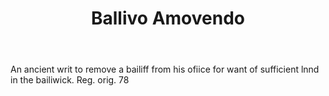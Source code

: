 ---
title: Ballivo Amovendo
permalink: "/definitions/ballivo-amovendo.html"
body: An ancient writ to remove a bailiff from his ofiice for want of sufficient lnnd
  in the bailiwick. Reg. orig. 78
published_at: '2018-07-07'
layout: post
---